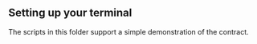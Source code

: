 ## Setting up your terminal

The scripts in this folder support a simple demonstration of the contract.
